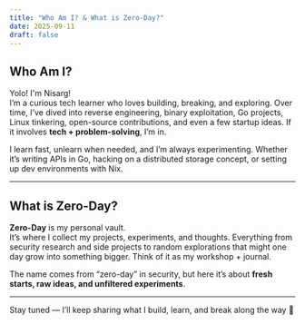 ```yaml
---
title: "Who Am I? & What is Zero-Day?"
date: 2025-09-11
draft: false
---
```


## Who Am I?

Yolo! I'm Nisarg!  
I’m a curious tech learner who loves building, breaking, and exploring. Over time, I’ve dived into reverse engineering, binary exploitation, Go projects, Linux tinkering, open-source contributions, and even a few startup ideas. If it involves **tech + problem-solving**, I’m in.

I learn fast, unlearn when needed, and I’m always experimenting. Whether it’s writing APIs in Go,
hacking on a distributed storage concept, or setting up dev environments with Nix.

---

## What is Zero-Day?

**Zero-Day** is my personal vault.  
It’s where I collect my projects, experiments, and thoughts. Everything from security research and side
projects to random explorations that might one day grow into something bigger. Think of it as my
workshop + journal.

The name comes from “zero-day” in security, but here it’s about **fresh starts, raw ideas, and unfiltered experiments**.

---

Stay tuned — I’ll keep sharing what I build, learn, and break along the way 🚀
